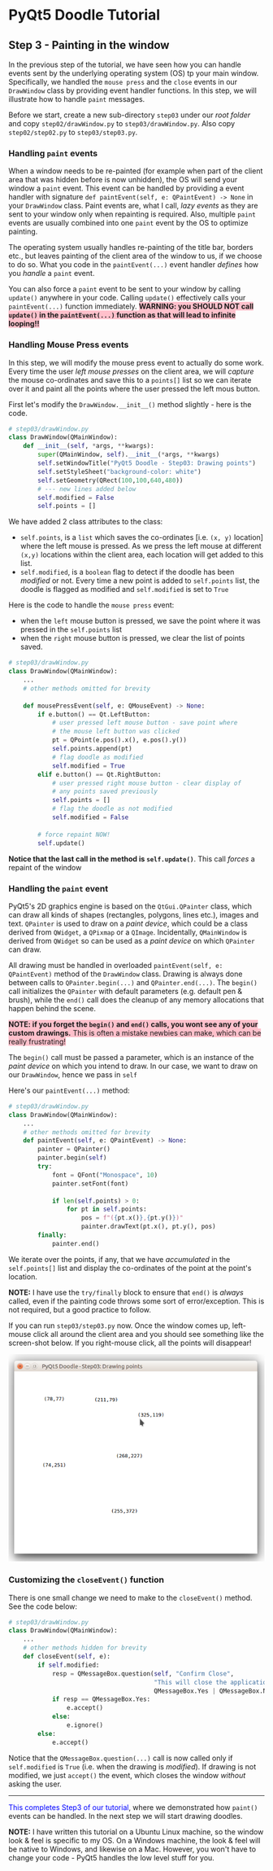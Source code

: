 # PyQt5 Doodle Tutorial

## Step 3 - Painting in the window
In the previous step of the tutorial, we have seen how you can handle events sent by the underlying
operating system (OS) tp your main window. Specifically, we handled the `mouse press` and the `close`
events in our `DrawWindow` class by providing event handler functions. In this step, we will illustrate how to handle `paint` messages.

Before we start, create a new sub-directory `step03` under our _root folder_ and copy `step02/drawWindow.py` to `step03/drawWindow.py`. Also copy `step02/step02.py` to `step03/step03.py`.

### Handling `paint` events
When a window needs to be re-painted (for example when part of the client area that was hidden before is now unhidden), the OS will send your window a `paint` event. This event can be handled by providing a event handler with signature `def paintEvent(self, e: QPaintEvent) -> None` in your `DrawWindow` class. Paint events are, what I call, _lazy events_ as they are sent to your window only when repainting is required. Also, multiple `paint` events are usually combined into one `paint` event by the OS to optimize painting.

The operating system usually handles re-painting of the title bar, borders etc., but leaves painting of the client area of the window to us, if we choose to do so. What you code in the `paintEvent(...)` event handler _defines_ how you _handle_ a `paint` event.

 You can also force a `paint` event to be sent to your window by calling `update()` anywhere in your code. Calling `update()` effectively calls your `paintEvent(...)` function immediately. <span style="background-color: pink">**WARNING: you SHOULD NOT call `update()` in the `paintEvent(...)` function as that will lead to infinite looping!!**</span>

### Handling Mouse Press events
In this step, we will modify the mouse press event to actually do some work. Every time the user _left mouse presses_ on the client area, we will _capture_ the mouse co-ordinates and save this to a `points[]` list so we can iterate over it and paint all the points where the user pressed the left mous button.

First let's modify the `DrawWindow.__init__()` method slightly - here is the code.

```python
# step03/drawWindow.py
class DrawWindow(QMainWindow):
    def __init__(self, *args, **kwargs):
        super(QMainWindow, self).__init__(*args, **kwargs)
        self.setWindowTitle("PyQt5 Doodle - Step03: Drawing points")
        self.setStyleSheet("background-color: white")
        self.setGeometry(QRect(100,100,640,480))
        # --- new lines added below
        self.modified = False
        self.points = []
```
We have added 2 class attributes to the class:
-  `self.points`, is a `list` which saves the co-ordinates [i.e. `(x, y)` location] where the left mouse is pressed. As we press the left mouse at different `(x,y)` locations within the client area, each location will get added to this list.
- `self.modified`, is a `boolean` flag to detect if the doodle has been _modified_ or not. Every time a new point is added to `self.points` list, the doodle is flagged as modified and `self.modified` is set to `True`

Here is the code to handle the `mouse press` event:
- when the `left` mouse button is pressed, we save the point where it was pressed in the `self.points` list
- when the `right` mouse button is pressed, we clear the list of points saved.

```python
# step03/drawWindow.py
class DrawWindow(QMainWindow):
    ...
    # other methods omitted for brevity

    def mousePressEvent(self, e: QMouseEvent) -> None:
        if e.button() == Qt.LeftButton:
            # user pressed left mouse button - save point where
            # the mouse left button was clicked
            pt = QPoint(e.pos().x(), e.pos().y())
            self.points.append(pt)
            # flag doodle as modified
            self.modified = True
        elif e.button() == Qt.RightButton:
            # user pressed right mouse button - clear display of
            # any points saved previously
            self.points = []
            # flag the doodle as not modified
            self.modified = False

        # force repaint NOW!
        self.update()
```
**Notice that the last call in the method is `self.update()`**. This call _forces_ a repaint of the window

### Handling the `paint` event
PyQt5's 2D graphics engine is based on the `QtGui.QPainter` class, which can draw all kinds of shapes (rectangles, polygons, lines etc.), images and text. `QPainter` is used to draw on a _paint device_, which could be a class derived from `QWidget`, a `QPixmap` or a `QImage`. Incidentally, `QMainWindow` is derived from `QWidget` so can be used as a _paint device_ on which `QPainter` can draw.

All drawing must be handled in overloaded `paintEvent(self, e: QPaintEvent)` method of the `DrawWindow` class. Drawing is always done between calls to `QPainter.begin(...)` and `QPainter.end(...)`. The `begin()` call initializes the `QPainter` with default parameters (e.g. default pen & brush), while the `end()` call does the cleanup of any memory allocations that happen behind the scene.

<span style=background-color:pink>__NOTE: if you forget the `begin()` and `end()` calls, you wont see any of your custom drawings.__ This is often a mistake newbies can make, which can be really frustrating!</span>

The `begin()` call must be passed a parameter, which is an instance of the _paint device_ on which you intend to draw. In our case, we want to draw on our `DrawWindow`, hence we pass in `self`

Here's our `paintEvent(...)` method:

```python
# step03/drawWindow.py
class DrawWindow(QMainWindow):
    ...
    # other methods omitted for brevity
    def paintEvent(self, e: QPaintEvent) -> None:
        painter = QPainter()
        painter.begin(self)
        try:
            font = QFont("Monospace", 10)
            painter.setFont(font)

            if len(self.points) > 0:
                for pt in self.points:
                    pos = f"({pt.x()},{pt.y()})"
                    painter.drawText(pt.x(), pt.y(), pos)
        finally:
            painter.end()
```
We iterate over the points, if any, that we have _accumulated_ in the `self.points[]` list and display the co-ordinates of the point at the point's location.

__NOTE:__ I have use the `try/finally` block to ensure that `end()` is _always_ called, even if the painting code throws some sort of error/exception. This is not required, but a good practice to follow.

If you can run `step03/step03.py` now. Once the window comes up, left-mouse click all around the client area and you should see something like the screen-shot below. If you right-mouse click, all the points will disappear!

![Left Mouse Press](./images/Step03-LeftMousePress.png)

### Customizing the `closeEvent()` function
There is one small change we need to make to the `closeEvent()` method. See the code below:

```python
# step03/drawWindow.py
class DrawWindow(QMainWindow):
    ...
    # other methods hidden for brevity
    def closeEvent(self, e):
        if self.modified:
            resp = QMessageBox.question(self, "Confirm Close",
                                        "This will close the application.\nOk to quit?",
                                        QMessageBox.Yes | QMessageBox.No, QMessageBox.No)
            if resp == QMessageBox.Yes:
                e.accept()
            else:
                e.ignore()
        else:
            e.accept()
```
Notice that the `QMessageBox.question(...)` call is now called only if `self.modified` is `True` (i.e. when the drawing is _modified_). If drawing is not modified, we just `accept()` the event, which closes the window _without_ asking the user.

<hr/>

<span style="color:blue">This completes Step3 of our tutorial</span>, where we demonstrated how `paint()` events can be handled. In the next step we will start drawing doodles.<br/>

__NOTE:__ I have written this tutorial on a Ubuntu Linux machine, so the window look & feel is specific to my OS. On a Windows machine, the look & feel will be native to Windows, and likewise on a Mac. However, you won't have to change your code - PyQt5 handles the low level stuff for you.
